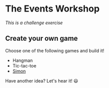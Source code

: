 # The Events Workshop

_This is a challenge exercise_

## Create your own game

Choose one of the following games and build it!

- Hangman
- Tic-tac-toe
- [Simon](https://youtu.be/1Yqj76Q4jJ4)

Have another idea? Let's hear it! 😃